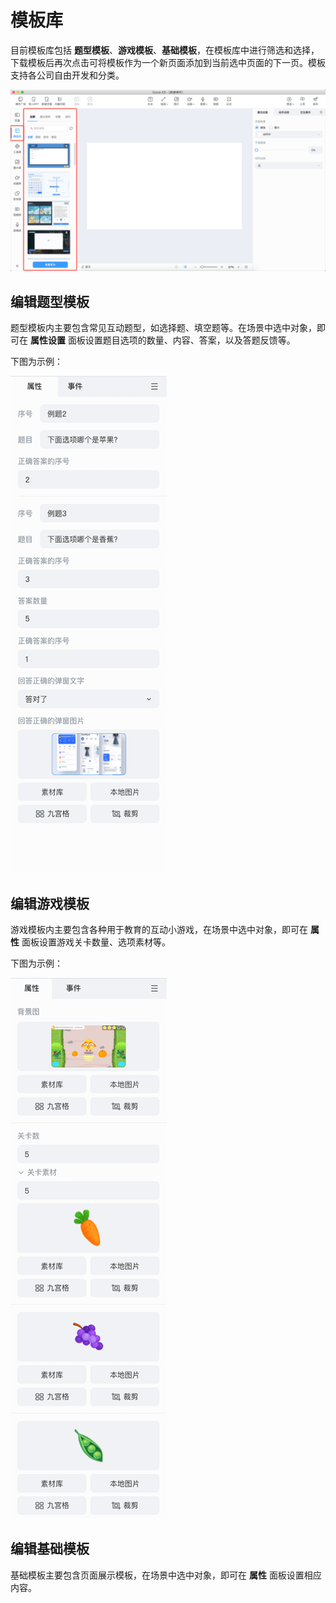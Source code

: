 # 模板库

目前模板库包括 **题型模板**、**游戏模板**、**基础模板**，在模板库中进行筛选和选择，下载模板后再次点击可将模板作为一个新页面添加到当前选中页面的下一页。模板支持各公司自由开发和分类。

![模板库](img/template.png)

## 编辑题型模板

题型模板内主要包含常见互动题型，如选择题、填空题等。在场景中选中对象，即可在 **属性设置** 面板设置题目选项的数量、内容、答案，以及答题反馈等。

下图为示例：

![编辑题目组件](img/topic.png)

## 编辑游戏模板

游戏模板内主要包含各种用于教育的互动小游戏，在场景中选中对象，即可在 **属性** 面板设置游戏关卡数量、选项素材等。

下图为示例：

![互动组件](img/Interactive.png)

## 编辑基础模板

基础模板主要包含页面展示模板，在场景中选中对象，即可在 **属性** 面板设置相应内容。

